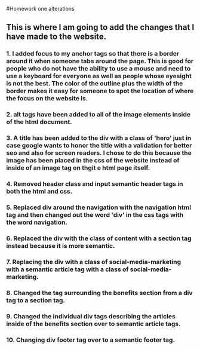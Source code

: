 #Homework one alterations
## This is where I am going to add the changes that I have made to the website.

### 1. I added focus to my anchor tags so that there is a border around it when someone tabs around the page. This is good for people who do not have  the ability to use a mouse and need to use a keyboard for everyone as well as people whose eyesight is not the best. The color of the outline plus the width of the border makes it easy for someone to spot the location of where the focus on the website is.

### 2. alt tags have been added to all of the image elements inside of the html document.

### 3. A title has been added to the div with a class of 'hero' just in case google wants to honor the title with a validation for better seo and also for screen readers. I chose to do this because the image has been placed in the css of the website instead of inside of an image tag on thgit e html page itself. 

### 4. Removed header class and input semantic header tags in both the html and css.

### 5. Replaced div around the navigation with the navigation html tag and then changed out the word 'div' in the css tags with the word navigation.

### 6. Replaced the div with the class of content with a section tag instead because it is more semantic.

### 7. Replacing the div with a class of social-media-marketing with a semantic article tag with a class of social-media-marketing.

### 8. Changed the tag surrounding the benefits section from a div tag to a section tag.

### 9. Changed the individual div tags describing the articles inside of the benefits section over to semantic article tags.

### 10. Changing div footer tag over to a semantic footer tag.